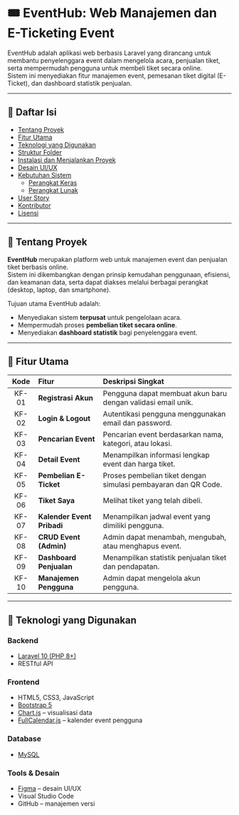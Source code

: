 # 🎟️ EventHub: Web Manajemen dan E-Ticketing Event

EventHub adalah aplikasi web berbasis Laravel yang dirancang untuk membantu penyelenggara event dalam mengelola acara, penjualan tiket, serta mempermudah pengguna untuk membeli tiket secara online.  
Sistem ini menyediakan fitur manajemen event, pemesanan tiket digital (E-Ticket), dan dashboard statistik penjualan.

---

## 🧩 Daftar Isi
- [Tentang Proyek](#tentang-proyek)
- [Fitur Utama](#fitur-utama)
- [Teknologi yang Digunakan](#teknologi-yang-digunakan)
- [Struktur Folder](#struktur-folder)
- [Instalasi dan Menjalankan Proyek](#instalasi-dan-menjalankan-proyek)
- [Desain UI/UX](#desain-uiux)
- [Kebutuhan Sistem](#kebutuhan-sistem)
  - [Perangkat Keras](#perangkat-keras)
  - [Perangkat Lunak](#perangkat-lunak)
- [User Story](#user-story)
- [Kontributor](#kontributor)
- [Lisensi](#lisensi)

---

## 📖 Tentang Proyek

**EventHub** merupakan platform web untuk manajemen event dan penjualan tiket berbasis online.  
Sistem ini dikembangkan dengan prinsip kemudahan penggunaan, efisiensi, dan keamanan data, serta dapat diakses melalui berbagai perangkat (desktop, laptop, dan smartphone).

Tujuan utama EventHub adalah:
- Menyediakan sistem **terpusat** untuk pengelolaan acara.
- Mempermudah proses **pembelian tiket secara online**.
- Menyediakan **dashboard statistik** bagi penyelenggara event.

---

## 🚀 Fitur Utama

| Kode | Fitur | Deskripsi Singkat |
|:--:|:--|:--|
| KF-01 | **Registrasi Akun** | Pengguna dapat membuat akun baru dengan validasi email unik. |
| KF-02 | **Login & Logout** | Autentikasi pengguna menggunakan email dan password. |
| KF-03 | **Pencarian Event** | Pencarian event berdasarkan nama, kategori, atau lokasi. |
| KF-04 | **Detail Event** | Menampilkan informasi lengkap event dan harga tiket. |
| KF-05 | **Pembelian E-Ticket** | Proses pembelian tiket dengan simulasi pembayaran dan QR Code. |
| KF-06 | **Tiket Saya** | Melihat tiket yang telah dibeli. |
| KF-07 | **Kalender Event Pribadi** | Menampilkan jadwal event yang dimiliki pengguna. |
| KF-08 | **CRUD Event (Admin)** | Admin dapat menambah, mengubah, atau menghapus event. |
| KF-09 | **Dashboard Penjualan** | Menampilkan statistik penjualan tiket dan pendapatan. |
| KF-10 | **Manajemen Pengguna** | Admin dapat mengelola akun pengguna. |

---

## 🧰 Teknologi yang Digunakan

### **Backend**
- [Laravel 10 (PHP 8+)](https://laravel.com/)
- RESTful API

### **Frontend**
- HTML5, CSS3, JavaScript
- [Bootstrap 5](https://getbootstrap.com)
- [Chart.js](https://www.chartjs.org) – visualisasi data
- [FullCalendar.js](https://fullcalendar.io) – kalender event pengguna

### **Database**
- [MySQL](https://www.mysql.com)

### **Tools & Desain**
- [Figma](https://figma.com) – desain UI/UX
- Visual Studio Code
- GitHub – manajemen versi

